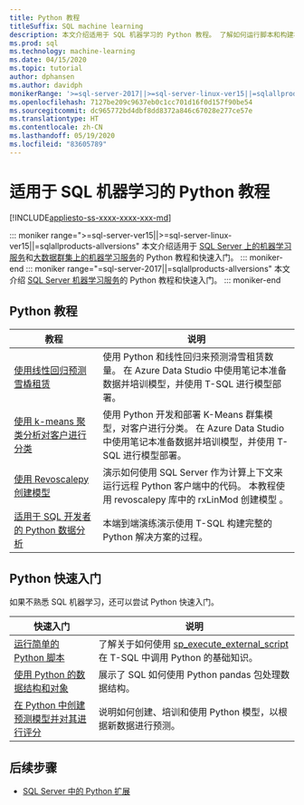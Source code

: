 ```yaml
---
title: Python 教程
titleSuffix: SQL machine learning
description: 本文介绍适用于 SQL 机器学习的 Python 教程。 了解如何运行脚本和构建机器学习模型。
ms.prod: sql
ms.technology: machine-learning
ms.date: 04/15/2020
ms.topic: tutorial
author: dphansen
ms.author: davidph
monikerRange: '>=sql-server-2017||>=sql-server-linux-ver15||=sqlallproducts-allversions'
ms.openlocfilehash: 7127be209c9637eb0c1cc701d16f0d157f90be54
ms.sourcegitcommit: dc965772bd4dbf8dd8372a846c67028e277ce57e
ms.translationtype: HT
ms.contentlocale: zh-CN
ms.lasthandoff: 05/19/2020
ms.locfileid: "83605789"
---
```

# <a name="python-tutorials-for-sql-machine-learning"></a>适用于 SQL 机器学习的 Python 教程
[!INCLUDE[appliesto-ss-xxxx-xxxx-xxx-md](../../includes/appliesto-ss-xxxx-xxxx-xxx-md.md)]

::: moniker range=">=sql-server-ver15||>=sql-server-linux-ver15||=sqlallproducts-allversions"
本文介绍适用于 [SQL Server 上的机器学习服务](../sql-server-machine-learning-services.md)和[大数据群集上的机器学习服务](../../big-data-cluster/machine-learning-services.md)的 Python 教程和快速入门。
::: moniker-end
::: moniker range="=sql-server-2017||=sqlallproducts-allversions"
本文介绍 [SQL Server 机器学习服务](../sql-server-machine-learning-services.md)的 Python 教程和快速入门。
::: moniker-end

<a name="bkmk_pythontutorials"></a>

## <a name="python-tutorials"></a>Python 教程

| 教程 | 说明 |
|-|-|
| [使用线性回归预测雪橇租赁](python-ski-rental-linear-regression.md) | 使用 Python 和线性回归来预测滑雪租赁数量。 在 Azure Data Studio 中使用笔记本准备数据并培训模型，并使用 T-SQL 进行模型部署。 |
| [使用 k-means 聚类分析对客户进行分类](python-clustering-model.md) | 使用 Python 开发和部署 K-Means 群集模型，对客户进行分类。 在 Azure Data Studio 中使用笔记本准备数据并培训模型，并使用 T-SQL 进行模型部署。 |
| [使用 Revoscalepy 创建模型](use-python-revoscalepy-to-create-model.md) | 演示如何使用 SQL Server 作为计算上下文来运行远程 Python 客户端中的代码。 本教程使用 revoscalepy 库中的 rxLinMod 创建模型 。 |
| [适用于 SQL 开发者的 Python 数据分析](sqldev-in-database-python-for-sql-developers.md) | 本端到端演练演示使用 T-SQL 构建完整的 Python 解决方案的过程。 |

## <a name="python-quickstarts"></a>Python 快速入门

如果不熟悉 SQL 机器学习，还可以尝试 Python 快速入门。

| 快速入门 | 说明 |
|-|-|
| [运行简单的 Python 脚本](quickstart-python-create-script.md) | 了解关于如何使用 [sp_execute_external_script](../../relational-databases/system-stored-procedures/sp-execute-external-script-transact-sql.md) 在 T-SQL 中调用 Python 的基础知识。 |
| [使用 Python 的数据结构和对象](quickstart-python-data-structures.md) | 展示了 SQL 如何使用 Python pandas 包处理数据结构。 |
| [在 Python 中创建预测模型并对其进行评分](quickstart-python-train-score-model.md) | 说明如何创建、培训和使用 Python 模型，以根据新数据进行预测。 |

## <a name="next-steps"></a>后续步骤

+ [SQL Server 中的 Python 扩展](../concepts/extension-python.md)
